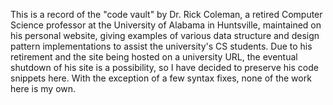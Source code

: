 This is a record of the "code vault" by Dr. Rick Coleman, a retired Computer Science professor at the University of Alabama in Huntsville, maintained on his personal website, giving examples of various data structure and design pattern implementations to assist the university's CS students. Due to his retirement and the site being hosted on a university URL, the eventual shutdown of his site is a possibility, so I have decided to preserve his code snippets here. With the exception of a few syntax fixes, none of the work here is my own.
